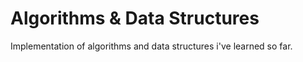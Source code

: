 # Algorithms & Data Structures
Implementation of algorithms and data structures i've learned so far.
